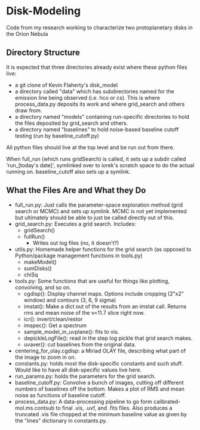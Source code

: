 # Disk-Modeling
Code from my research working to characterize two protoplanetary disks in the Orion Nebula

## Directory Structure

It is expected that three directories already exist where these python files live:
- a git clone of Kevin Flaherty's disk_model
- a directory called "data" which has subdirectories named for the emission line being observed (i.e. hco or cs). This is where process_data.py deposits its work and where grid_search and others draw from.
- a directory named "models" containing run-specific directories to hold the files deposited by grid_search and others.
- a directory named "baselines" to hold noise-based baseline cutoff testing (run by baseline_cutoff.py)

All python files should live at the top level and be run out from there.

When full_run (which runs gridSearch) is called, it sets up a subdir called 'run_[today's date]', symlinked over to iorek's scratch space to do the actual running on. baseline_cutoff also sets up a symlink.


## What the Files Are and What they Do
* full_run.py: Just calls the parameter-space exploration method (grid search or MCMC) and sets up symlink. MCMC is not yet implemented but ultimately should be able to just be called directly out of this.
* grid_search.py: Executes a grid search. Includes:
    * gridSearch()
    * fullRun()
        * Writes out log files (no, it doesn't?)
* utils.py: Homemade helper functions for the grid search (as opposed to Python/package management functions in tools.py)
    * makeModel()
    * sumDisks()
    * chiSq
* tools.py: Some functions that are useful for things like plotting, convolving, and so on.
    * cgdisp(): Display channel maps. Options include cropping (2"x2" window) and contours (3, 6, 9 sigma)
    * imstat(): Make a dict out of the results from an imstat call. Returns rms and mean noise of the v=11.7 slice right now.
    * icr(): invert/clean/restor
    * imspec(): Get a spectrum
    * sample_model_in_uvplane(): fits to vis.
    * depickleLogFile(): read in the step log pickle that grid search makes.
    * uvaver(): cut baselines from the original data.
* centering_for_olay.cgdisp: a Miriad OLAY file, describing what part of the image to zoom in on.
* constants.py: holds most the disk-specific constants and such stuff. Would like to have all disk-specific values live here.
* run_params.py: holds the parameters for the grid search.
* baseline_cutoff.py: Convolve a bunch of images, cutting off different numbers of baselines off the bottom. Makes a plot of RMS and mean noise as functions of baseline cutoff.
* process_data.py: A data-processing pipeline to go form calibrated-mol.ms.contsub to final .vis, .uvf, and .fits files. Also produces a truncated .vis file chopped at the minimum baseline value as given by the "lines" dictionary in constants.py.



##
